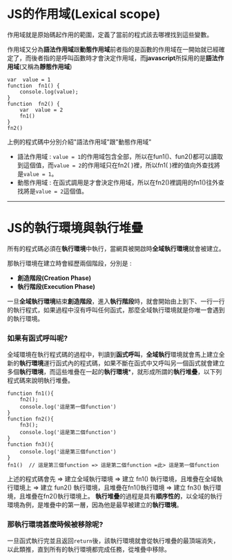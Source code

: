 # JS的作用域(Lexical scope)

作用域就是原始碼起作用的範圍，定義了當前的程式該去哪裡找到這些變數。

作用域又分為**語法作用域**跟**動態作用域**前者指的是函數的作用域在一開始就已經確定了，而後者指的是呼叫函數時才會決定作用域，而**javascript**所採用的是**語法作用域**(又稱為**靜態作用域**)


```
var  value = 1
function  fn1() {
    console.log(value);
}
function  fn2() {
    var  value = 2
    fn1()
}
fn2()
```
上例的程式碼中分別介紹"語法作用域"跟"動態作用域"
- 語法作用域 : `value = 1`的作用域包含全部，所以在fun1()、fun2()都可以讀取到這個值，而`value = 2`的作用域只在fn2( )裡，所以fn1( )裡的值向外查找將是`value = 1`。
- 動態作用域 : 在函式調用是才會決定作用域，所以在fn2()裡調用的fn1()往外查找將是`value = 2`這個值。
---
# JS的執行環境與執行堆疊
所有的程式碼必須在**執行環境**中執行，當網頁被開啟時**全域執行環境**就會被建立。

那執行環境在建立時會經歷兩個階段，分別是 :
- **創造階段(Creation Phase)**
- **執行階段(Execution Phase)**

一旦**全域執行環境**結束**創造階段**，進入**執行階段**時，就會開始由上到下、一行一行的執行程式，如果過程中沒有呼叫任何函式，那麼全域執行環境就是你唯一會遇到的執行環境。
### 如果有函式呼叫呢?
全域環境在執行程式碼的過程中，判讀到**函式呼叫**，**全域執行**環境就會馬上建立全新的**執行環境**運行函式內的程式碼，如果不斷在函式中又呼叫另一個函式就會建立多個**執行環境**，而這些堆疊在一起的**執行環境***，就形成所謂的**執行堆疊**，以下列程式碼來說明執行堆疊。
```
function fn1(){
    fn2();
    console.log('這是第一個function')
}
function fn2(){
    fn3();
    console.log('這是第二個function')
}
function fn3(){
    console.log('這是第三個function')
}
fn1()  // 這是第三個function => 這是第二個function =此> 這是第一個function
```
上述的程式碼會先 => 建立全域執行環境 => 建立 fn1() 執行環境，且堆疊在全域執行環境上 => 建立 fun2() 執行環境，且堆疊在fn1()執行環境 => 建立 fn3() 執行環境，且堆疊在fn2()執行環境上。
**執行堆疊**的過程是具有**順序性的**，以全域的執行環境為例，是堆疊中的第一層，因為他是最早被建立的**執行環境**。
### 那執行環境甚麼時候被移除呢?
一旦函式執行完並且返回`return`後，該執行環境就會從執行堆疊的最頂端消失，以此類推，直到所有的執行環境都完成任務，從堆疊中移除。





